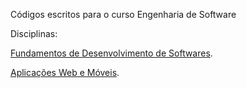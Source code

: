 Códigos escritos para o curso Engenharia de Software

Disciplinas:

[Fundamentos de Desenvolvimento de Softwares](https://tarcisomesquita.github.io/uninter/DesenvoSoftwar_exer5.html).

[Aplicações Web e Móveis](https://tarcisomesquita.github.io/uninter/desenvolvimentoWeb.html).

